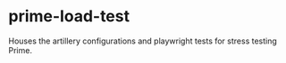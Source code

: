# prime-load-test
Houses the artillery configurations and playwright tests for stress testing Prime. 
